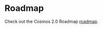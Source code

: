 <!---
order: false
parent:
  order: 8
--->

# Roadmap

Check out the Cosmos 2.0 Roadmap [roadmap](./cosmos-hub-roadmap-2.0.md).
